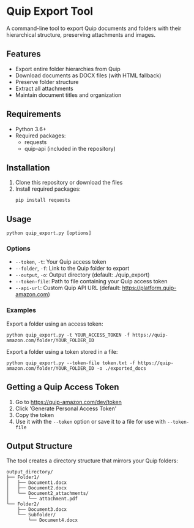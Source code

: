 # Quip Export Tool

A command-line tool to export Quip documents and folders with their hierarchical structure, preserving attachments and images.

## Features

- Export entire folder hierarchies from Quip
- Download documents as DOCX files (with HTML fallback)
- Preserve folder structure
- Extract all attachments
- Maintain document titles and organization

## Requirements

- Python 3.6+
- Required packages:
  - requests
  - quip-api (included in the repository)

## Installation

1. Clone this repository or download the files
2. Install required packages:
   ```
   pip install requests
   ```

## Usage

```
python quip_export.py [options]
```

### Options

- `--token`, `-t`: Your Quip access token
- `--folder`, `-f`: Link to the Quip folder to export
- `--output`, `-o`: Output directory (default: ./quip_export)
- `--token-file`: Path to file containing your Quip access token
- `--api-url`: Custom Quip API URL (default: https://platform.quip-amazon.com)

### Examples

Export a folder using an access token:
```
python quip_export.py -t YOUR_ACCESS_TOKEN -f https://quip-amazon.com/folder/YOUR_FOLDER_ID
```

Export a folder using a token stored in a file:
```
python quip_export.py --token-file token.txt -f https://quip-amazon.com/folder/YOUR_FOLDER_ID -o ./exported_docs
```

## Getting a Quip Access Token

1. Go to https://quip-amazon.com/dev/token
2. Click 'Generate Personal Access Token'
3. Copy the token
4. Use it with the `--token` option or save it to a file for use with `--token-file`

## Output Structure

The tool creates a directory structure that mirrors your Quip folders:

```
output_directory/
├── Folder1/
│   ├── Document1.docx
│   ├── Document2.docx
│   └── Document2_attachments/
│       └── attachment.pdf
└── Folder2/
    ├── Document3.docx
    └── Subfolder/
        └── Document4.docx
```